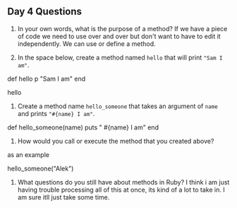 ## Day 4 Questions

1. In your own words, what is the purpose of a method?
If we have a piece of code we need to use over and over but don't want to have to edit it independently. We can use or define a method.

1. In the space below, create a method named `hello` that will print `"Sam I am"`.

def hello
 p "Sam I am"
end

hello

1. Create a method name `hello_someone` that takes an argument of `name` and prints `"#{name} I am"`.

def hello_someone(name)
 puts " #{name} I am"
end

1. How would you call or execute the method that you created above?

as an example

hello_someone("Alek")

1. What questions do you still have about methods in Ruby?
I think i am just having trouble processing all of this at once, its kind of a lot to take in. I am sure itll just take some time.

